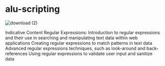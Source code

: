 # alu-scripting
![download (2)](https://github.com/user-attachments/assets/1d3488af-dee4-4ccc-befa-7547d31f0526)

Indicative Content
Regular Expressions:
Introduction to regular expressions and their use in searching and manipulating text data within web applications
Creating regular expressions to match patterns in text data
Advanced regular expressions techniques, such as look-around and back-references
Using regular expressions to validate user input and sanitize data
